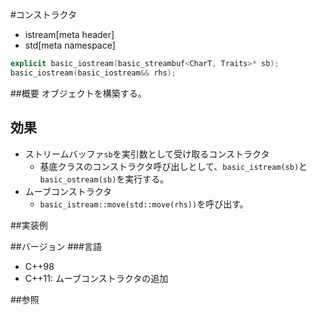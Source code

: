 #コンストラクタ
* istream[meta header]
* std[meta namespace]

```cpp
explicit basic_iostream(basic_streambuf<CharT, Traits>* sb);
basic_iostream(basic_iostream&& rhs);
```

##概要
オブジェクトを構築する。

## 効果
- ストリームバッファ`sb`を実引数として受け取るコンストラクタ
    - 基底クラスのコンストラクタ呼び出しとして、`basic_istream(sb)`と`basic_ostream(sb)`を実行する。
- ムーブコンストラクタ
    - `basic_istream::move(std::move(rhs))`を呼び出す。

##実装例

##バージョン
###言語
- C++98
- C++11: ムーブコンストラクタの追加

##参照

